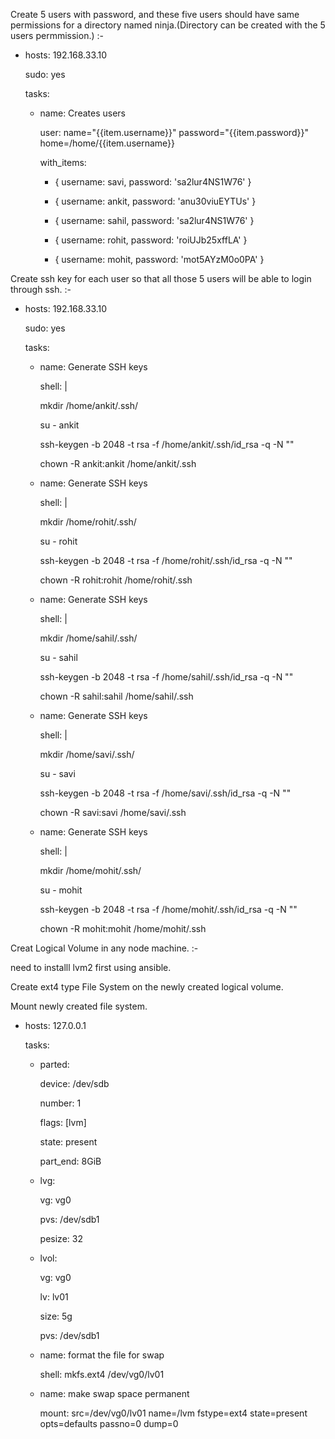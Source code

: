 Create 5 users with password, and these five users should have same permissions for a directory named ninja.(Directory can be created with the 5 users permmission.) :-





- hosts: 192.168.33.10

  sudo: yes

  tasks:

  - name: Creates users

    user: name=&quot;{{item.username}}&quot; password=&quot;{{item.password}}&quot; home=/home/{{item.username}}

    with\_items:

     - { username: savi, password: &#39;sa2lur4NS1W76&#39; }

     - { username: ankit, password: &#39;anu30viuEYTUs&#39; }

     - { username: sahil, password: &#39;sa2lur4NS1W76&#39; }

     - { username: rohit, password: &#39;roiUJb25xffLA&#39; }

     - { username: mohit, password: &#39;mot5AYzM0o0PA&#39; }

Create ssh key for each user so that all those 5 users will be able to login through ssh. :-



- hosts: 192.168.33.10

  sudo: yes

  tasks:

  - name: Generate SSH keys

    shell: |

       mkdir /home/ankit/.ssh/

       su - ankit

       ssh-keygen -b 2048 -t rsa -f /home/ankit/.ssh/id\_rsa -q -N &quot;&quot;

       chown -R ankit:ankit /home/ankit/.ssh

  - name: Generate SSH keys

    shell: |

       mkdir /home/rohit/.ssh/

       su - rohit

       ssh-keygen -b 2048 -t rsa -f /home/rohit/.ssh/id\_rsa -q -N &quot;&quot;

       chown -R rohit:rohit /home/rohit/.ssh

  - name: Generate SSH keys

    shell: |

       mkdir /home/sahil/.ssh/

       su - sahil

       ssh-keygen -b 2048 -t rsa -f /home/sahil/.ssh/id\_rsa -q -N &quot;&quot;

       chown -R sahil:sahil /home/sahil/.ssh

  - name: Generate SSH keys

    shell: |

       mkdir /home/savi/.ssh/

       su - savi

       ssh-keygen -b 2048 -t rsa -f /home/savi/.ssh/id\_rsa -q -N &quot;&quot;

       chown -R savi:savi /home/savi/.ssh

  - name: Generate SSH keys

    shell: |

       mkdir /home/mohit/.ssh/

       su - mohit

       ssh-keygen -b 2048 -t rsa -f /home/mohit/.ssh/id\_rsa -q -N &quot;&quot;

       chown -R mohit:mohit /home/mohit/.ssh



Creat Logical Volume in any node machine. :-

need to installl lvm2 first using ansible.

Create ext4 type File System on the newly created logical volume.

Mount newly created file system.

- hosts: 127.0.0.1

  tasks:

  - parted:

     device: /dev/sdb

     number: 1

     flags: [lvm]

     state: present

     part\_end: 8GiB

  - lvg:

      vg: vg0

      pvs: /dev/sdb1

      pesize: 32

  - lvol:

       vg: vg0

       lv: lv01

       size: 5g

       pvs: /dev/sdb1

  - name: format the file for swap

    shell: mkfs.ext4 /dev/vg0/lv01

  - name: make swap space permanent

    mount: src=/dev/vg0/lv01 name=/lvm fstype=ext4 state=present opts=defaults passno=0 dump=0
